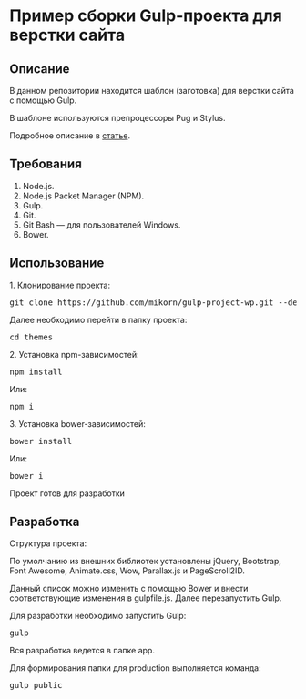 <h1>Пример сборки Gulp-проекта для верстки сайта</h1>
<h2>Описание</h2>
<p>В данном репозитории находится шаблон (заготовка) для верстки сайта с помощью Gulp.</p>
<p>В шаблоне используются препроцессоры Pug и Stylus.</p>
<p>Подробное описание в <a href="https://webmikorn.ru/articles/opyit-sborki-proekta-gulp/">статье</a>.</p>
<h2>Требования</h2>
<ol>
  <li>Node.js.</li>
  <li>Node.js Packet Manager (NPM).</li>
  <li>Gulp.</li>
  <li>Git.</li>
  <li>Git Bash &mdash; для пользователей Windows.</li>
  <li>Bower.</li>
</ol>
<h2>Использование</h2>
<p>1. Клонирование проекта:</p>
<pre>git clone https://github.com/mikorn/gulp-project-wp.git --depth 1 themes</pre>
<p>Далее необходимо перейти в папку проекта:</p>
<pre>cd themes</pre>
<p>2. Установка npm-зависимостей:</p>
<pre>npm install</pre>
<p>Или:</p>
<pre>npm i</pre>
<p>3. Установка bower-зависимостей:</p>
<pre>bower install</pre>
<p>Или:</p>
<pre>bower i</pre>
<p>Проект готов для разработки</p>
<h2>Разработка</h2>
<p>Структура проекта:</p>
<p>По умолчанию из внешних библиотек установлены jQuery, Bootstrap, Font Awesome, Animate.css, Wow, Parallax.js и PageScroll2ID.</p>
<p>Данный список можно изменить с помощью Bower и внести соответствующие изменения в gulpfile.js. Далее перезапустить Gulp.</p>
<p>Для разработки необходимо запустить Gulp:</p>
<pre>gulp</pre>
<p>Вся разработка ведется в папке app.</p>
<p>Для формирования папки для production выполняется команда:</p>
<pre>gulp public</p>
